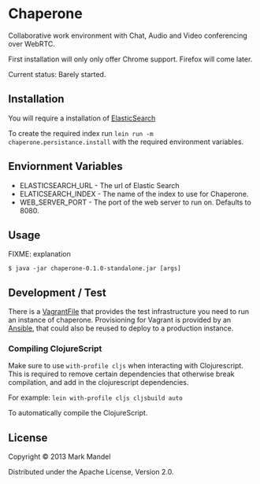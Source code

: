 # Chaperone

Collaborative work environment with Chat, Audio and Video conferencing over WebRTC.

First installation will only only offer Chrome support. Firefox will come later.

Current status: Barely started.

## Installation

You will require a installation of [ElasticSearch](http://www.elasticsearch.org/)

To create the required index run `lein run -m chaperone.persistance.install` with the required environment variables.

## Enviornment Variables

 - ELASTICSEARCH_URL - The url of Elastic Search
 - ELATICSEARCH_INDEX - The name of the index to use for Chaperone.
 - WEB_SERVER_PORT - The port of the web server to run on. Defaults to 8080.

## Usage

FIXME: explanation

    $ java -jar chaperone-0.1.0-standalone.jar [args]

## Development / Test

There is a [VagrantFile](http://www.vagrantup.com/) that provides the test infrastructure you need to run an instance of chaperone.
Provisioning for Vagrant is provided by an [Ansible](http://www.ansibleworks.com/), that could also be reused to deploy to a production
instance.

### Compiling ClojureScript

Make sure to use `with-profile cljs` when interacting with Clojurescript. This is required to remove certain dependencies that otherwise
break compilation, and add in the clojurescript dependencies.

For example:
`lein with-profile cljs cljsbuild auto`

To automatically compile the ClojureScript.

## License

Copyright © 2013 Mark Mandel

Distributed under the Apache License, Version 2.0.
